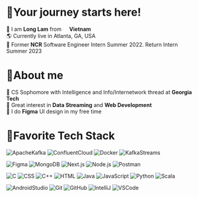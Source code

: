 # 🌲Your journey starts here!
🐲 I am **Long Lam** from <img src="https://static.vecteezy.com/system/resources/thumbnails/011/571/331/small/circle-flag-of-vietnam-free-png.png" width="13"/> **Vietnam** <br>
🌎 Currently live in Atlanta, GA, USA <br>
💼 Former **NCR** Software Engineer Intern Summer 2022. Return Intern Summer 2023 <br>

# 🌲About me
🐝 CS Sophomore with Intelligence and Info/Internetwork thread at **Georgia Tech** <br>
👀 Great interest in **Data Streaming** and **Web Development**<br>
🚀 I do **Figma** UI design in my free time

# 🌲Favorite Tech Stack
![ApacheKafka](https://img.shields.io/badge/apache%20Kafka-apachekafka?style=for-the-badge&logo=apacheKafka&logoColor=white&color=231F20)
![ConfluentCloud](https://img.shields.io/badge/Confluent%20cloud-apachekafka?style=for-the-badge&logoColor=white&color=blue)
![Docker](https://img.shields.io/badge/docker-a?style=for-the-badge&logo=docker&logoColor=white&color=2496ED)
![KafkaStreams](https://img.shields.io/badge/Kafka%20streams-apachekafka?style=for-the-badge&logo=apacheKafka&logoColor=white&color=172B4D)

![Figma](https://img.shields.io/badge/figma-a?style=for-the-badge&logo=figma&logoColor=white&color=F24E1E)
![MongoDB](https://img.shields.io/badge/MongoDB-a?style=for-the-badge&logo=mongodb&logoColor=white&color=47A248)
![Next.js](https://img.shields.io/badge/next.js-nextdotjs?style=for-the-badge&logo=next.js&logoColor=white&color=000000)
![Node.js](https://img.shields.io/badge/node.js-nodedotjs.svg?style=for-the-badge&logo=node.js&logoColor=white&color=339933)
![Postman](https://img.shields.io/badge/postman-a?style=for-the-badge&logo=postman&logoColor=white&color=FF6C37)

![C](https://img.shields.io/badge/c-a?style=for-the-badge&logo=c&logoColor=white&color=00599C)
![CSS](https://img.shields.io/badge/css-a?style=for-the-badge&logo=css3&logoColor=white&color=1572B6)
![C++](https://img.shields.io/badge/c++-a?style=for-the-badge&logo=cplusplus&logoColor=white&color=00599C)
![HTML](https://img.shields.io/badge/html-a?style=for-the-badge&logo=html5&logoColor=white&color=E34F26)
![Java](https://img.shields.io/badge/java-a?style=for-the-badge&logo=java&logoColor=white&color=CC0000)
![JavaScript](https://img.shields.io/badge/javascript-a?style=for-the-badge&logo=javascript&logoColor=F7DF1E&color=231F40)
![Python](https://img.shields.io/badge/python-a?style=for-the-badge&logo=python&logoColor=white&color=3776AB)
![Scala](https://img.shields.io/badge/scala-a?style=for-the-badge&logo=scala&logoColor=white&color=DC322F)

![AndroidStudio](https://img.shields.io/badge/android%20studio-androidstudio?style=for-the-badge&logo=androidstudio&logoColor=white&color=CC0000)
![Git](https://img.shields.io/badge/git-a?style=for-the-badge&logo=git&logoColor=white&color=F05032)
![GitHub](https://img.shields.io/badge/github-a?style=for-the-badge&logo=github&logoColor=white&color=181717)
![IntelliJ](https://img.shields.io/badge/intellij-a?style=for-the-badge&logo=intellijidea&logoColor=white&color=000000)
![VSCode](https://img.shields.io/badge/vscode-a?style=for-the-badge&logo=visualstudiocode&logoColor=white&color=007ACC)
